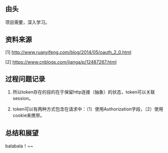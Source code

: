 ## 由头

项目需要，深入学习。

## 资料来源

[1] http://www.ruanyifeng.com/blog/2014/05/oauth_2_0.html

[2] https://www.cnblogs.com/jianga/p/12487267.html






## 过程问题记录


1. 所以token存在的目的在于保留http连接（抽象）的状态，token可以关联session。

2. token可以有两种方式包含在请求中：（1）使用Authorization字段，（2）使用cookie来携带。



## 总结和展望

balabala！~~
